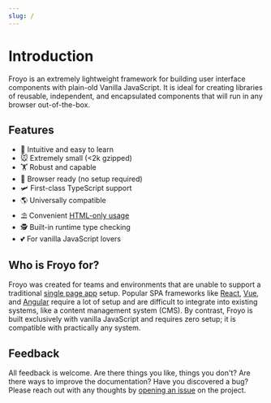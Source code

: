 ```yaml
---
slug: /
---
```


# Introduction

Froyo is an extremely lightweight framework for building user interface components with plain-old Vanilla JavaScript. It is ideal for creating libraries of reusable, independent, and encapsulated components that will run in any browser out-of-the-box.

## Features

-   📖 Intuitive and easy to learn
-   🐭 Extremely small (<2k gzipped)
-   🏋 Robust and capable
-   🚀 Browser ready (no setup required)
-   🛩️ First-class TypeScript support
-   🌎 Universally compatible
-   ⛱️ Convenient [HTML-only usage](../fundamentals/html-only-usage.md)
-   🕵️ Built-in runtime type checking
-   💕 For vanilla JavaScript lovers

## Who is Froyo for?

Froyo was created for teams and environments that are unable to support a traditional [single page app](https://developer.mozilla.org/en-US/docs/Glossary/SPA) setup. Popular SPA frameworks like [React](https://reactjs.org/), [Vue](https://vuejs.org/), and [Angular](https://angularjs.org/) require a lot of setup and are difficult to integrate into existing systems, like a content management system (CMS). By contrast, Froyo is built exclusively with vanilla JavaScript and requires zero setup; it is compatible with practically any system.

## Feedback

All feedback is welcome. Are there things you like, things you don't? Are there ways to improve the documentation? Have you discovered a bug? Please reach out with any thoughts by [opening an issue](https://github.com/marksmccann/froyo/issues/new) on the project.
